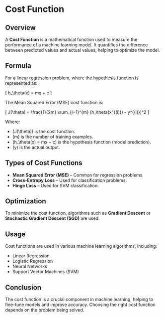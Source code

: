 # Cost Function

## Overview
A **Cost Function** is a mathematical function used to measure the performance of a machine learning model. It quantifies the difference between predicted values and actual values, helping to optimize the model.

## Formula
For a linear regression problem, where the hypothesis function is represented as:

\[
h_\theta(x) = mx + c
\]

The Mean Squared Error (MSE) cost function is:

\[
J(\theta) = \frac{1}{2m} \sum_{i=1}^{m} (h_\theta(x^{(i)}) - y^{(i)})^2
\]

Where:
- \(J(\theta)\) is the cost function.
- \(m\) is the number of training examples.
- \(h_\theta(x) = mx + c\) is the hypothesis function (model prediction).
- \(y\) is the actual output.

## Types of Cost Functions
- **Mean Squared Error (MSE)** – Common for regression problems.
- **Cross-Entropy Loss** – Used for classification problems.
- **Hinge Loss** – Used for SVM classification.

## Optimization
To minimize the cost function, algorithms such as **Gradient Descent** or **Stochastic Gradient Descent (SGD)** are used.

## Usage
Cost functions are used in various machine learning algorithms, including:
- Linear Regression
- Logistic Regression
- Neural Networks
- Support Vector Machines (SVM)

## Conclusion
The cost function is a crucial component in machine learning, helping to fine-tune models and improve accuracy. Choosing the right cost function depends on the problem being solved.

